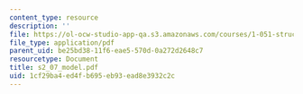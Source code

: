 ```yaml
---
content_type: resource
description: ''
file: https://ol-ocw-studio-app-qa.s3.amazonaws.com/courses/1-051-structural-engineering-design-fall-2003/1cf29ba4ed4fb695eb93ead8e3932c2c_s2_07_model.pdf
file_type: application/pdf
parent_uid: be25bd38-11f6-eae5-570d-0a272d2648c7
resourcetype: Document
title: s2_07_model.pdf
uid: 1cf29ba4-ed4f-b695-eb93-ead8e3932c2c
---
```


